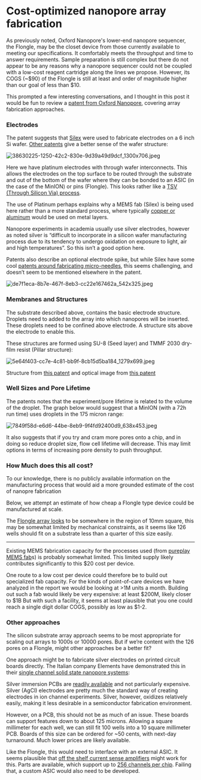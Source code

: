 # Cost-optimized nanopore array fabrication

As previously noted, Oxford Nanopore's lower-end nanopore sequencer, the Flongle, may be the closet device from those currently available to meeting our specifications. It comfortably meets the throughput and time to answer requirements. Sample preparation is still complex but there do not appear to be any reasons why a nanopore sequencer could not be coupled with a low-cost reagent cartridge along the lines we propose. However, its COGS (~$90) of the Flongle is still at least and order of magnitude higher than our goal of less than $10.

This prompted a few interesting conversations, and I thought in this post it would be fun to review a [patent from Oxford Nanopore](https://patents.google.com/patent/US20220023819A1), covering array fabrication approaches.

### Electrodes

The patent suggests that [Silex](https://silexmicrosystems.com) were used to fabricate electrodes on a 6 inch Si wafer. [Other patents](https://patentimages.storage.googleapis.com/a2/77/fa/3972fda2f2c3db/US10549274.pdf) give a better sense of the wafer structure:

![38630225-1250-42c2-830e-9d39a49d9dcf_1300x706.jpeg](https://substackcdn.com/image/fetch/w_1456,c_limit,f_auto,q_auto:good,fl_progressive:steep/https%3A%2F%2Fbucketeer-e05bbc84-baa3-437e-9518-adb32be77984.s3.amazonaws.com%2Fpublic%2Fimages%2F38630225-1250-42c2-830e-9d39a49d9dcf_1300x706.png)

Here we have platinum electrodes with through wafer interconnects. This allows the electrodes on the top surface to be routed through the substrate and out of the bottom of the wafer where they can be bonded to an ASIC (in the case of the MinION) or pins (Flongle). This looks rather like a [TSV (Through Silicon Via) process](https://www.youtube.com/watch?v=-egYoxajTz0).

The use of Platinum perhaps explains why a MEMS fab (Silex) is being used here rather than a more standard process, where typically [copper or aluminum](https://semiengineering.com/breaking-the-2nm-barrier/) would be used on metal layers.

Nanopore experiments in academia usually use silver electrodes, however as noted silver is “difficult to incorporate in a silicon wafer manufacturing process due to its tendency to undergo oxidation on exposure to light, air and high temperatures”. So this isn’t a good option here.

Patents also describe an optional electrode spike, but while Silex have some cool [patents around fabricating micro-needles](https://patents.google.com/patent/US8637351B2), this seems challenging, and doesn’t seem to be mentioned elsewhere in the patent.

![de7f1eca-8b7e-467f-8eb3-cc22e167462a_542x325.jpeg](https://substackcdn.com/image/fetch/w_1456,c_limit,f_auto,q_auto:good,fl_progressive:steep/https%3A%2F%2Fbucketeer-e05bbc84-baa3-437e-9518-adb32be77984.s3.amazonaws.com%2Fpublic%2Fimages%2Fde7f1eca-8b7e-467f-8eb3-cc22e167462a_542x325.png)

### Membranes and Structures

The substrate described above, contains the basic electrode structure. Droplets need to added to the array into which nanopores will be inserted. These droplets need to be confined above electrode. A structure sits above the electrode to enable this.

These structures are formed using SU-8 (Seed layer) and TMMF 2030 dry-film resist (Pillar structure):

![5e64f403-cc7e-4c81-bb9f-8cb15d5ba184_1279x699.jpeg](https://substackcdn.com/image/fetch/w_1456,c_limit,f_auto,q_auto:good,fl_progressive:steep/https%3A%2F%2Fbucketeer-e05bbc84-baa3-437e-9518-adb32be77984.s3.amazonaws.com%2Fpublic%2Fimages%2F5e64f403-cc7e-4c81-bb9f-8cb15d5ba184_1279x699.png)

Structure from [this patent](https://patents.google.com/patent/US20220023819A1) and optical image from [this patent](https://patentimages.storage.googleapis.com/24/b5/ed/cc4e29f1e0e297/US10760114.pdf)

### Well Sizes and Pore Lifetime

The patents notes that the experiment/pore lifetime is related to the volume of the droplet. The graph below would suggest that a MinION (with a 72h run time) uses droplets in the 175 micron range:

![7849f58d-e6d6-44be-8eb9-9f4fd92400d9_638x453.jpeg](https://substackcdn.com/image/fetch/w_1456,c_limit,f_auto,q_auto:good,fl_progressive:steep/https%3A%2F%2Fbucketeer-e05bbc84-baa3-437e-9518-adb32be77984.s3.amazonaws.com%2Fpublic%2Fimages%2F7849f58d-e6d6-44be-8eb9-9f4fd92400d9_638x453.png)

It also suggests that if you try and cram more pores onto a chip, and in doing so reduce droplet size, flow cell lifetime will decrease. This may limit options in terms of increasing pore density to push throughput.

### How Much does this all cost?

To our knowledge, there is no publicly available information on the manufacturing process that would aid a more grounded estimate of the cost of nanopre fabrication

Below, we attempt an estimate of how cheap a Flongle type device could be manufactured at scale.

The [Flongle array looks](https://www.flickr.com/photos/theworldfishcenter/49714974428/in/photostream/) to be somewhere in the region of 10mm square, this may be somewhat limited by mechanical constraints, as it seems like 126 wells should fit on a substrate less than a quarter of this size easily.

---

Existing MEMS fabrication capacity for the processes used (from [pureplay MEMS fab](https://silexmicrosystems.com)s) is probably somewhat limited. This limited supply likely contributes significantly to this $20 cost per device.

One route to a low cost per device could therefore be to build out specialized fab capacity. For the kinds of point-of-care devices we have analyzed in the report we would be looking at >1M units a month. Building out such a fab would likely be very expensive: at least $200M, likely closer to $1B But with such a facility, it seems at least plausible that you one could reach a single digit dollar COGS, possibly as low as $1-2.

### Other approaches

The silicon substrate array approach seems to be most appropriate for scaling out arrays to 1000s or 10000 pores. But if we’re content with the 126 pores on a Flongle, might other approaches be a better fit?

One approach might be to fabricate silver electrodes on printed circuit boards directly. The Italian company Elements have demonstrated this in their [single channel solid state nanopore systems](https://elements-ic.com/wp-content/uploads/2019/07/eNPR-%E2%80%93-Nanopore-Chip-assembly-and-measurement-instructions.pdf):

Silver immersion PCBs are [readily available](https://www.pcbtrain.co.uk/blog/how-should-i-keep-my-pcbs-with-a-silver-finish) and not particularly expensive. Silver (AgCl) electrodes are pretty much the standard way of creating electrodes in ion channel experiments. Silver, however, oxidizes relatively easily, making it less desirable in a semiconductor fabrication environment.

However, on a PCB, this should not be as much of an issue. These boards can support features down to about 125 microns. Allowing a square millimeter for each well, we can still fit 100 wells into a 10 square millimeter PCB. Boards of this size can be ordered for ~50 cents, with next-day turnaround. Much lower prices are likely available.

Like the Flongle, this would need to interface with an external ASIC. It seems plausible that [off the shelf current sense amplifiers](https://41j.com/blog/2018/08/ddc112-board-design-bring-up/) might work for this. Parts are available, which support up to [256 channels per chip](https://www.ti.com/product/DDC2256A#tech-docs). Failing that, a custom ASIC would also need to be developed.

